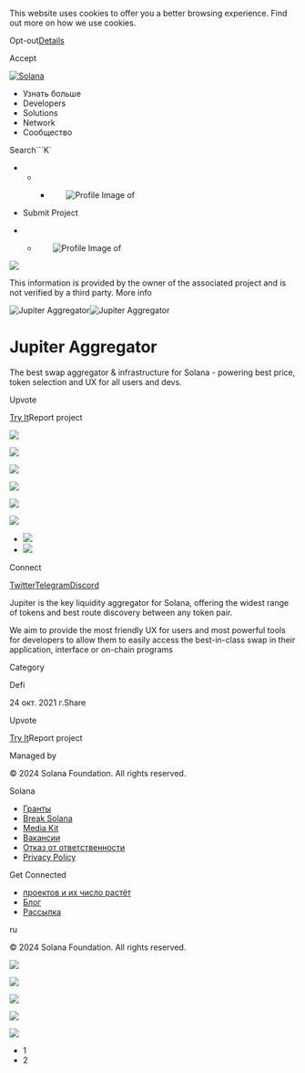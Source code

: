 This website uses cookies to offer you a better browsing experience. Find out
more on how we use cookies.

Opt-out[Details](/ru/privacy-policy#collection-of-information)

Accept

[![Solana](/_next/static/media/logotype.e4df684f.svg)](/ru)

  * Узнать больше
  * Developers
  * Solutions
  * Network
  * Сообщество

Search```K`

  *   *   * ![](data:image/svg+xml,%3csvg%20xmlns=%27http://www.w3.org/2000/svg%27%20version=%271.1%27%20width=%2728%27%20height=%2728%27/%3e)![Profile Image of ](/_next/static/media/ecosystem_user.7ebb52fa.svg)

  * Submit Project
  *   * ![](data:image/svg+xml,%3csvg%20xmlns=%27http://www.w3.org/2000/svg%27%20version=%271.1%27%20width=%2728%27%20height=%2728%27/%3e)![Profile Image of ](/_next/static/media/ecosystem_user.7ebb52fa.svg)

![](/_next/image?url=%2F_next%2Fstatic%2Fmedia%2Fhero.631479cd.png&w=3840&q=75)

This information is provided by the owner of the associated project and is not
verified by a third party. More info

![Jupiter
Aggregator](/_next/image?url=%2Fapi%2Fprojectimg%2Fckwgwihsj37197eysxrdkm67y7%3Ftype%3DLOGO&w=3840&q=75)![Jupiter
Aggregator](/_next/image?url=%2Fapi%2Fprojectimg%2Fckwgwihsj37197eysxrdkm67y7%3Ftype%3DLOGO&w=3840&q=75)

# Jupiter Aggregator

The best swap aggregator & infrastructure for Solana - powering best price,
token selection and UX for all users and devs.

Upvote

[Try It](https://jup.ag/swap/USDC-wSOL)Report project

![](/api/projectimg/ckwgwihsj37197eysxrdkm67y7?type=IMG&number=0)

![](/api/projectimg/ckwgwihsj37197eysxrdkm67y7?type=IMG&number=1)

![](/api/projectimg/ckwgwihsj37197eysxrdkm67y7?type=IMG&number=0)

![](/api/projectimg/ckwgwihsj37197eysxrdkm67y7?type=IMG&number=1)

![](/api/projectimg/ckwgwihsj37197eysxrdkm67y7?type=IMG&number=0)

![](/api/projectimg/ckwgwihsj37197eysxrdkm67y7?type=IMG&number=1)

  * ![](/_next/image?url=%2Fapi%2Fprojectimg%2Fckwgwihsj37197eysxrdkm67y7%3Ftype%3DIMG%26number%3D0&w=3840&q=75)
  * ![](/_next/image?url=%2Fapi%2Fprojectimg%2Fckwgwihsj37197eysxrdkm67y7%3Ftype%3DIMG%26number%3D1&w=3840&q=75)

Connect

[Twitter](https://twitter.com/JupiterExchange)[Telegram](https://t.me/jupiter_sdk)[Discord](http://discord.gg/jup)

Jupiter is the key liquidity aggregator for Solana, offering the widest range
of tokens and best route discovery between any token pair.

We aim to provide the most friendly UX for users and most powerful tools for
developers to allow them to easily access the best-in-class swap in their
application, interface or on-chain programs

Category

Defi

24 окт. 2021 г.Share

Upvote

[Try It](https://jup.ag/swap/USDC-wSOL)Report project

Managed by

[](/ru)

[](/youtube)[](/twitter)[](/discord)[](/reddit)[](/github)[](/telegram)

© 2024 Solana Foundation. All rights reserved.

Solana

  * [Гранты](https://solana.org/grants)
  * [Break Solana](https://break.solana.com/)
  * [Media Kit](/ru/branding)
  * [Вакансии](https://jobs.solana.com/)
  * [Отказ от ответственности](/ru/tos)
  * [Privacy Policy](/ru/privacy-policy)

Get Connected

  * [проектов и их число растёт](/ru/ecosystem)
  * [Блог](/ru/news)
  * [Рассылка](/ru/newsletter)

ru

© 2024 Solana Foundation. All rights reserved.

![](/api/projectimg/ckwgwihsj37197eysxrdkm67y7?type=IMG&number=1)

![](/api/projectimg/ckwgwihsj37197eysxrdkm67y7?type=IMG&number=0)

![](/api/projectimg/ckwgwihsj37197eysxrdkm67y7?type=IMG&number=1)

![](/api/projectimg/ckwgwihsj37197eysxrdkm67y7?type=IMG&number=0)

![](/api/projectimg/ckwgwihsj37197eysxrdkm67y7?type=IMG&number=1)

  * 1
  * 2

